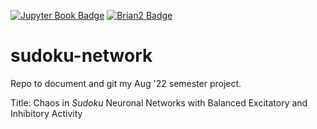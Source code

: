 [![Jupyter Book Badge](https://jupyterbook.org/badge.svg)](<https://ch3rryblossom.github.io/sudoku-network/>)
[![Brian2 Badge](https://img.shields.io/badge/python_3.10.5-brian2-blueviolet.svg)](https://brian2.readthedocs.io/)
# sudoku-network

Repo to document and git my Aug '22 semester project.

Title: Chaos in *Sudoku* Neuronal Networks with Balanced Excitatory and Inhibitory Activity
